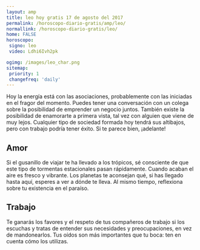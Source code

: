 ```yaml
---
layout: amp
title: leo hoy gratis 17 de agosto del 2017 
permalink: /horoscopo-diario-gratis/amp/leo/
normallink: /horoscopo-diario-gratis/leo/
home: FALSE
horoscopo:
 signo: leo
 video: Ldhi6Ivh2pk

ogimg: /images/leo_char.png
sitemap:
 priority: 1
 changefreq: 'daily'
---
```



Hoy la energía está con las asociaciones, probablemente con las iniciadas en el fragor del momento. Puedes tener una conversación con un colega sobre la posibilidad de emprender un negocio juntos. También existe la posibilidad de enamorarte a primera vista, tal vez con alguien que viene de muy lejos. Cualquier tipo de sociedad formada hoy tendrá sus altibajos, pero con trabajo podría tener éxito. Si te parece bien, ¡adelante!

## Amor

Si el gusanillo de viajar te ha llevado a los trópicos, sé consciente de que este tipo de tormentas estacionales pasan rápidamente. Cuando acaban el aire es fresco y vibrante. Los planetas te aconsejan qué, si has llegado hasta aquí, esperes a ver a dónde te lleva. Al mismo tiempo, reflexiona sobre tu existencia en el paraíso.

## Trabajo

Te ganarás los favores y el respeto de tus compañeros de trabajo si los escuchas y tratas de entender sus necesidades y preocupaciones, en vez de mandonearlos. Tus oídos son más importantes que tu boca: ten en cuenta cómo los utilizas.